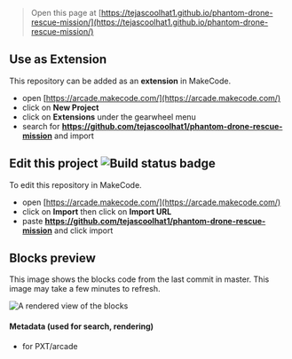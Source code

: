  


> Open this page at [https://tejascoolhat1.github.io/phantom-drone-rescue-mission/](https://tejascoolhat1.github.io/phantom-drone-rescue-mission/)

## Use as Extension

This repository can be added as an **extension** in MakeCode.

* open [https://arcade.makecode.com/](https://arcade.makecode.com/)
* click on **New Project**
* click on **Extensions** under the gearwheel menu
* search for **https://github.com/tejascoolhat1/phantom-drone-rescue-mission** and import

## Edit this project ![Build status badge](https://github.com/tejascoolhat1/phantom-drone-rescue-mission/workflows/MakeCode/badge.svg)

To edit this repository in MakeCode.

* open [https://arcade.makecode.com/](https://arcade.makecode.com/)
* click on **Import** then click on **Import URL**
* paste **https://github.com/tejascoolhat1/phantom-drone-rescue-mission** and click import

## Blocks preview

This image shows the blocks code from the last commit in master.
This image may take a few minutes to refresh.

![A rendered view of the blocks](https://github.com/tejascoolhat1/phantom-drone-rescue-mission/raw/master/.github/makecode/blocks.png)

#### Metadata (used for search, rendering)

* for PXT/arcade
<script src="https://makecode.com/gh-pages-embed.js"></script><script>makeCodeRender("{{ site.makecode.home_url }}", "{{ site.github.owner_name }}/{{ site.github.repository_name }}");</script>

